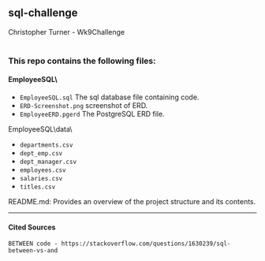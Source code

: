 ## sql-challenge
Christopher Turner - Wk9Challenge
<br>
<br>

### This repo contains the following files:
 
#### EmployeeSQL\

 - `EmployeeSQL.sql` The sql database file containing code.
 - `ERD-Screenshot.png` screenshot of ERD.
 - `EmployeeERD.pgerd` The PostgreSQL ERD file.

EmployeeSQL\data\

 - `departments.csv`
 - `dept_emp.csv`
 - `dept_manager.csv`
 - `employees.csv`
 - `salaries.csv`
 - `titles.csv`

README.md: Provides an overview of the project structure and its contents.
 <br> 
___________________________________________________



#### Cited Sources
    BETWEEN code - https://stackoverflow.com/questions/1630239/sql-between-vs-and

